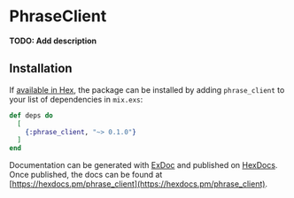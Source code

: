 # PhraseClient

**TODO: Add description**

## Installation

If [available in Hex](https://hex.pm/docs/publish), the package can be installed
by adding `phrase_client` to your list of dependencies in `mix.exs`:

```elixir
def deps do
  [
    {:phrase_client, "~> 0.1.0"}
  ]
end
```

Documentation can be generated with [ExDoc](https://github.com/elixir-lang/ex_doc)
and published on [HexDocs](https://hexdocs.pm). Once published, the docs can
be found at [https://hexdocs.pm/phrase_client](https://hexdocs.pm/phrase_client).

